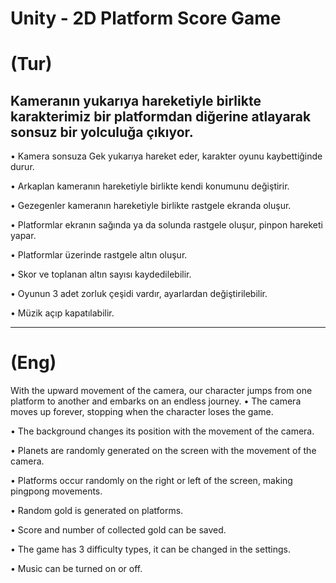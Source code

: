 # Unity - 2D Platform Score Game

# (Tur)
Kameranın yukarıya hareketiyle birlikte karakterimiz bir platformdan diğerine atlayarak sonsuz bir yolculuğa çıkıyor.
----------
• Kamera sonsuza Gek yukarıya hareket eder, karakter oyunu kaybettiğinde durur.

• Arkaplan kameranın hareketiyle birlikte kendi konumunu değiştirir.

• Gezegenler kameranın hareketiyle birlikte rastgele ekranda oluşur.

• Platformlar ekranın sağında ya da solunda rastgele oluşur, pinpon hareketi yapar.

• Platformlar üzerinde rastgele altın oluşur.

• Skor ve toplanan altın sayısı kaydedilebilir.

• Oyunun 3 adet zorluk çeşidi vardır, ayarlardan değiştirilebilir.

• Müzik açıp kapatılabilir.

-------
# (Eng)
With the upward movement of the camera, our character jumps from one platform to another and embarks on an endless journey.
• The camera moves up forever, stopping when the character loses the game.

• The background changes its position with the movement of the camera.

• Planets are randomly generated on the screen with the movement of the camera.

• Platforms occur randomly on the right or left of the screen, making pingpong movements.

• Random gold is generated on platforms.

• Score and number of collected gold can be saved.

• The game has 3 difficulty types, it can be changed in the settings.

• Music can be turned on or off.
